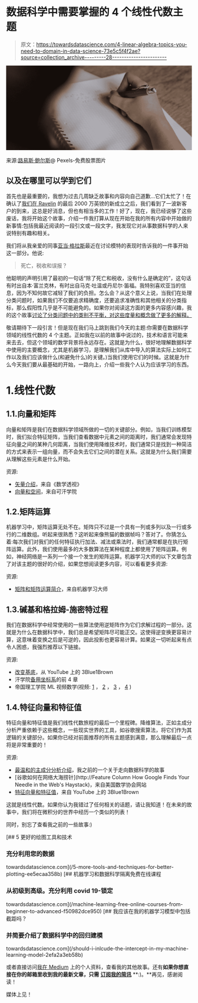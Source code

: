 # 数据科学中需要掌握的 4 个线性代数主题

> 原文：<https://towardsdatascience.com/4-linear-algebra-topics-you-need-to-domain-in-data-science-73e5c5f4f2ae?source=collection_archive---------28----------------------->

![](img/387181f7763d59472a1ea9608368cc83.png)

来源:[路易斯·鲍尔斯](https://www.pexels.com/@louis-bauer-79024)@ Pexels-免费股票图片

## 以及在哪里可以学到它们

首先也是最重要的，我想为过去几周缺乏故事和内容向自己道歉…它们太忙了！在确认了[我们在 Ravelin](https://techcrunch.com/2020/07/15/ravelin/) 的最后 2000 万英镑的新成立之后，我们看到了一波新客户的到来，这总是好消息，但也有相当多的工作！好了，现在，我已经说够了这些废话，我将开始这个故事，介绍一件我打算从现在开始在我的所有内容中开始做的新事情:包括我最近阅读的一段引文或一段文字，我发现它对从事数据科学的人来说特别有趣和相关。

我们将从我亲爱的同事[亚当·格拉斯](https://www.linkedin.com/in/adam-glass/)最近在讨论模特的表现时告诉我的一件事开始这一部分。他说:

> 死亡，税收和误报？

他聪明的声明引用了最初的一句话“除了死亡和税收，没有什么是确定的”，这句话有时出自本·富兰克林，有时出自马克·吐温或丹尼尔·笛福。我特别喜欢亚当的信息，因为不知何故它减轻了我们的负担。怎么会？从这个意义上说，当我们在处理分类问题时，如果我们不仅要追求精确度，还要追求准确性和其他相关的分类指标，那么假阳性几乎是不可能避免的。如果你对阅读这方面的更多内容感兴趣，我的这个故事[讨论了分类问题中的类别不平衡，对这些度量和概念做了更多的解释。](/class-imbalance-a-classification-headache-1939297ff4a4)

敬请期待下一段引言！但是现在我们马上跳到我们今天的主题:你需要在数据科学领域的线性代数的 4 个主题。正如我在以前的故事中说过的，技术和语言可能来来去去，但这个领域的数学背景将永远存在。这就是为什么，很好地理解数据科学中使用的主要概念，尤其是机器学习，是理解我们从库中导入的算法实际上如何工作以及我们应该做什么(和避免什么)的关键。)当我们使用它们的时候。这就是为什么今天我们要从最基础的开始，一路向上，介绍一些我个人认为应该学习的东西。

# 1.线性代数

## 1.1.向量和矩阵

向量和矩阵是我们在数据科学领域所做的一切的关键部分。例如，当我们训练模型时，我们拟合特征矩阵，当我们查看数据中元素之间的距离时，我们通常会发现特征向量之间的某种几何距离，当我们使用降维技术时，我们通常只是找到一种简洁的方式来表示一组向量，而不会失去它们之间的潜在关系。这就是为什么我们需要从理解这些元素是什么开始。

资源:

*   [矢量介绍](https://mathinsight.org/vector_introduction)，来自《数学透视》
*   [向量和空间](https://www.khanacademy.org/math/linear-algebra/vectors-and-spaces)，来自可汗学院

## 1.2.矩阵运算

机器学习中，矩阵运算无处不在。矩阵只不过是一个具有一列或多列以及一行或多行的二维数组。听起来很熟悉？这听起来像熊猫的数据帧吗？答对了。你猜怎么着:每次我们对我们的任何特征执行加法、减法或乘法时，我们通常都是在执行矩阵运算。此外，我们使用最多的大多数算法在某种程度上都使用了矩阵运算。例如，神经网络是一系列一个接一个发生的矩阵运算。机器学习大师的以下文章包含了对该主题的很好的介绍，如果您想阅读更多内容，可以看看更多资源:

资源:

*   [矩阵和矩阵运算简介](https://machinelearningmastery.com/introduction-matrices-machine-learning)，来自机器学习大师

## 1.3.碱基和格拉姆-施密特过程

我们在数据科学中经常使用的一些算法使用逆矩阵作为它们求解过程的一部分。这就是为什么在数据科学中，我们总是希望矩阵尽可能正交。这使得逆变换更容易计算，这意味着变换之后是可逆的，因此投影也更容易计算。如果这一切听起来有点令人困惑，我强烈推荐以下链接。

资源:

*   [改变基底](https://www.youtube.com/watch?v=P2LTAUO1TdA)，从 YouTube 上的 3Blue1Brown
*   汗学院[备用坐标系](https://www.khanacademy.org/math/linear-algebra/alternate-bases)的前 4 章
*   帝国理工学院 ML 视频数学(视频: [1](https://www.youtube.com/watch?v=6wKATS8FYYw&list=PL2jykFOD1AWazz20_QRfESiJ2rthDF9-Z&index=21&t=0s) ， [2](https://www.youtube.com/watch?v=0qycdJWyr68&list=PL2jykFOD1AWazz20_QRfESiJ2rthDF9-Z&index=22&t=0s) ， [3](https://www.youtube.com/watch?v=mEIFs3BCBkE&list=PL2jykFOD1AWazz20_QRfESiJ2rthDF9-Z&index=23&t=1s) ， [4](https://www.youtube.com/watch?v=kx2bgfHvyZE&list=PL2jykFOD1AWazz20_QRfESiJ2rthDF9-Z&index=24&t=0s) )

## 1.4.特征向量和特征值

特征向量和特征值是我们线性代数旅程的最后一个里程碑。降维算法，正如主成分分析严重依赖于这些概念，一些现实世界的工具，如谷歌搜索算法，将它们作为其逻辑的关键部分。如果你已经对前面推荐的所有主题感到满意，那么理解最后一点将是非常重要的！

资源:

*   [最温和的主成分分析介绍](/the-most-gentle-introduction-to-principal-component-analysis-9ffae371e93b?source=friends_link&sk=9e037c65f96121373344299b2afbde46)，我之前的一个关于走向数据科学的故事
*   [谷歌如何在网络大海捞针](http://Feature Column  How Google Finds Your Needle in the Web's Haystack)，来自美国数学协会网站
*   [特征向量和特征值](https://www.youtube.com/watch?v=PFDu9oVAE-g&vl=en)，来自 YouTube 上的 3Blue1Brown

这就是线性代数。如果你认为我错过了任何相关的话题，请让我知道！在未来的故事中，我们将在微积分的世界中经历一个类似的列表！

同时，别忘了查看我之前的一些故事:)

[](/5-more-tools-and-techniques-for-better-plotting-ee5ecaa358b) [## 5 更好的绘图工具和技术

### 充分利用您的数据

towardsdatascience.com](/5-more-tools-and-techniques-for-better-plotting-ee5ecaa358b) [](/machine-learning-free-online-courses-from-beginner-to-advanced-f50982dce950) [## 机器学习和数据科学隔离免费在线课程

### 从初级到高级。充分利用 covid 19-锁定

towardsdatascience.com](/machine-learning-free-online-courses-from-beginner-to-advanced-f50982dce950) [](/should-i-inlcude-the-intercept-in-my-machine-learning-model-2efa2a3eb58b) [## 我应该在我的机器学习模型中包括截距吗？

### 并简要介绍了数据科学中的回归建模

towardsdatascience.com](/should-i-inlcude-the-intercept-in-my-machine-learning-model-2efa2a3eb58b) 

或者直接访问[我在 Medium](https://medium.com/@gonzaloferreirovolpi) 上的个人资料，查看我的其他故事。还有**如果你想直接在你的邮箱里收到我的最新文章，只需** [**订阅我的简讯**](https://gmail.us3.list-manage.com/subscribe?u=8190cded0d5e26657d9bc54d7&id=3e942158a2) **:)。**再见，感谢阅读！

媒体上见！